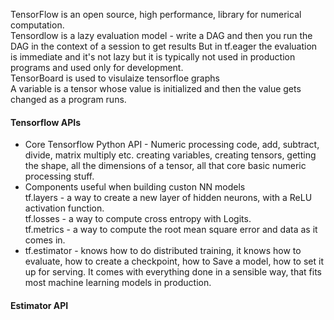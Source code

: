 TensorFlow is an open source, high performance, library for numerical computation.  <br/>
Tensordlow is a lazy evaluation model - write a DAG and then you run the DAG in the context of a session to get results
But in tf.eager the evaluation is immediate and it's not lazy but it is typically not used in production programs and used only for development. <br/>
TensorBoard is used to visulaize tensorfloe graphs <br/>
A variable is a tensor whose value is initialized and then the value gets changed as a program runs. <br/>
  
#### Tensorflow APIs
* Core Tensorflow Python API - Numeric processing code, add, subtract, divide, matrix multiply etc. creating variables, creating tensors, getting the shape, all the dimensions of a tensor, all that core basic numeric processing stuff.  <br/>
* Components useful when building custon NN models <br/>
tf.layers - a way to create a new layer of hidden neurons, with a ReLU activation function. <br/>
tf.losses - a way to compute cross entropy with Logits.  <br/>
tf.metrics - a way to compute the root mean square error and data as it comes in. <br/>
* tf.estimator - knows how to do distributed training, it knows how to evaluate, how to create a checkpoint, how to Save a model, how to set it up for serving. It comes with everything done in a sensible way, that fits most machine learning models in production. <br/>
 
#### Estimator API







